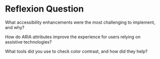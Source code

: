 # Reflexion Question

What accessibility enhancements were the most challenging to implement, and why?

How do ARIA attributes improve the experience for users relying on assistive technologies?

What tools did you use to check color contrast, and how did they help?

